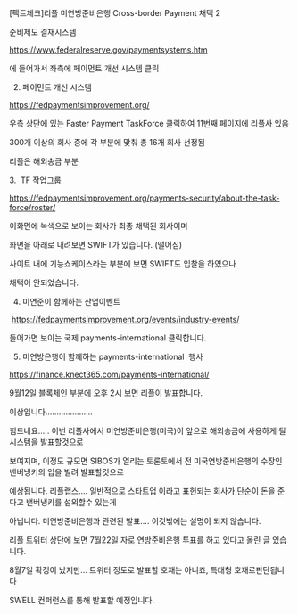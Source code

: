 [팩트체크]리플 미연방준비은행 Cross-border Payment 채택 2

준비제도 결재시스템

https://www.federalreserve.gov/paymentsystems.htm

에 들어가서 좌측에 페이먼트 개선 시스템 클릭


2. 페이먼트 개선 시스템

https://fedpaymentsimprovement.org/

우측 상단에 있는 Faster Payment TaskForce 클릭하여 11번째 페이지에 리플사 있음

300개 이상의 회사 중에 각 부분에 맞춰 총 16개 회사 선정됨

리플은 해외송금 부분


3.  TF 작업그룹

https://fedpaymentsimprovement.org/payments-security/about-the-task-force/roster/


이화면에 녹색으로 보이는 회사가 최종 채택된 회사이며

화면을 아래로 내려보면 SWIFT가 있습니다. (떨어짐)

사이트 내에 기능쇼케이스라는 부분에 보면 SWIFT도 입찰을 하였으나

채택이 안되었습니다.


4. 미연준이 함께하는 산업이벤트

 https://fedpaymentsimprovement.org/events/industry-events/

들어가면 보이는 국제 payments-international 클릭합니다.


5. 미연방은행이 함께하는 payments-international  행사

https://finance.knect365.com/payments-international/


9월12일 블록체인 부분에 오후 2시 보면 리플이 발표합니다.


이상입니다.....................

힘드네요..... 이번 리플사에서 미연방준비은행(미국)이 앞으로 해외송금에 사용하게 될 시스템을 발표할것으로

보여지며, 이정도 규모면 SIBOS가 열리는 토론토에서 전 미국연방준비은행의 수장인 밴버냉키의 입을 빌려 발표할것으로

예상됩니다. 리플랩스.... 일반적으로 스타트업 이라고 표현되는 회사가 단순이 돈을 준다고 밴버냉키를 섭외할수 있는게

아닙니다. 미연방준비은행과 관련된 발표.... 이것밖에는 설명이 되지 않습니다.


리플 트위터 상단에 보면 7월22일 자로 연방준비은행 투표를 하고 있다고 올린 글 있습니다.

8월7일 확정이 났지만... 트위터 정도로 발표할 호재는 아니죠, 특대형 호재로판단됩니다

SWELL 컨퍼런스를 통해 발표할 예정입니다.  
